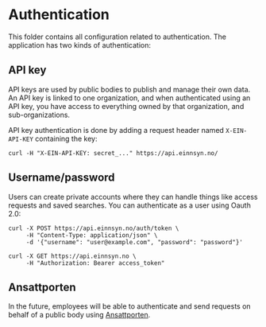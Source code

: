 # Authentication

This folder contains all configuration related to authentication. The application has two kinds of authentication:

## API key
API keys are used by public bodies to publish and manage their own data. An API key is linked to one organization, and when authenticated using an API key, you have access to everything owned by that organization, and sub-organizations.

API key authentication is done by adding a request header named `X-EIN-API-KEY` containing the key:

```
curl -H "X-EIN-API-KEY: secret_..." https://api.einnsyn.no/
```

## Username/password
Users can create private accounts where they can handle things like access requests and saved searches. You can authenticate as a user using Oauth 2.0:

```
curl -X POST https://api.einnsyn.no/auth/token \
     -H "Content-Type: application/json" \
     -d '{"username": "user@example.com", "password": "password"}'
```

```
curl -X GET https://api.einnsyn.no \
     -H "Authorization: Bearer access_token"
```

## Ansattporten
In the future, employees will be able to authenticate and send requests on behalf of a public body using [Ansattporten](https://docs.digdir.no/docs/idporten/oidc/ansattporten_guide.html).
